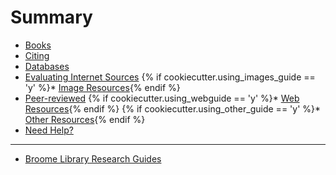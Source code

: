 # Summary
* [Books](books.md)
* [Citing](citing.md)
* [Databases](databases.md)
* [Evaluating Internet Sources](internet-src.md)
{% if cookiecutter.using_images_guide == 'y' %}* [Image Resources](images.md){% endif %}
* [Peer-reviewed](peer-review.md)
{% if cookiecutter.using_webguide == 'y' %}* [Web Resources](web.md){% endif %}
{% if cookiecutter.using_other_guide == 'y' %}* [Other Resources](other.md){% endif %}
* [Need Help?](contact.md)

---

* [Broome Library Research Guides](https://library.csuci.edu/research/dbases-subject)
